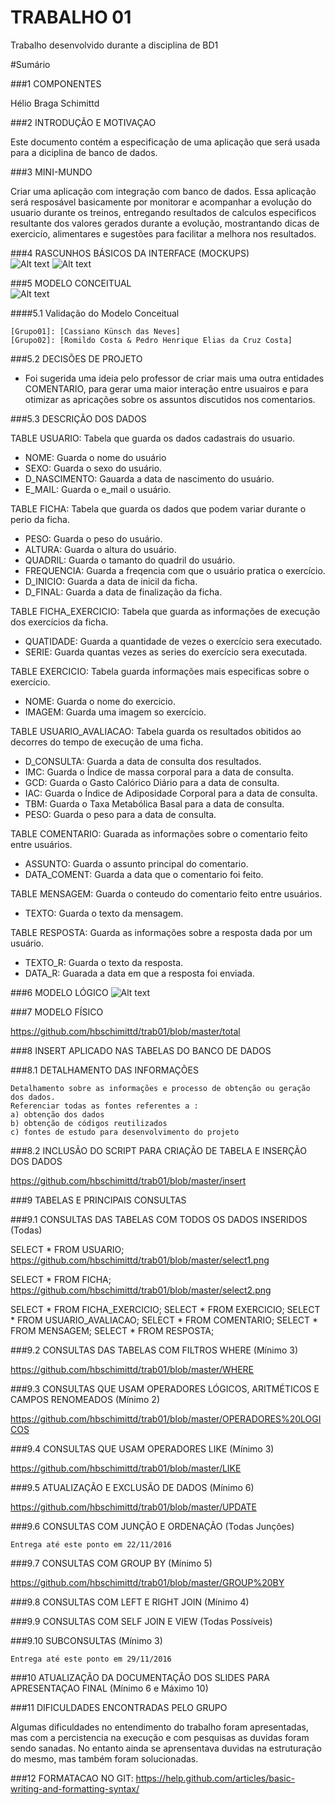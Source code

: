 # TRABALHO 01
Trabalho desenvolvido durante a disciplina de BD1

#Sumário

###1	COMPONENTES<br>

Hélio Braga Schimittd<br>

###2	INTRODUÇÃO E MOTIVAÇAO<br>

Este documento contém a especificação de uma aplicação que será usada para a diciplina de banco de dados.  <br>

###3	MINI-MUNDO<br>

Criar uma aplicação com integração com banco de dados. Essa aplicação será resposável basicamente por monitorar e acompanhar a evolução do usuario durante os treinos, entregando resultados de calculos especificos resultante dos valores gerados durante a evolução, mostrantando dicas de exercicío, alimentares e sugestões para facilitar a melhora nos resultados. <br>

###4	RASCUNHOS BÁSICOS DA INTERFACE (MOCKUPS)<br>
![Alt text](https://github.com/hbschimittd/trab01/blob/master/moc%201.png "Title")
![Alt text](https://github.com/hbschimittd/trab01/blob/master/mocf.png "Title")

###5 MODELO CONCEITUAL<br>
![Alt text](https://github.com/hbschimittd/trab01/blob/master/conceitual1.jpg "Title")

####5.1 Validação do Modelo Conceitual

    [Grupo01]: [Cassiano Künsch das Neves]
    [Grupo02]: [Romildo Costa & Pedro Henrique Elias da Cruz Costa]
    
###5.2 DECISÕES DE PROJETO

- Foi sugerida uma ideia pelo professor de criar mais uma outra entidades COMENTARIO, para gerar uma maior interação entre usuairos e para otimizar as apricações sobre os assuntos discutidos nos comentarios.

###5.3 DESCRIÇÃO DOS DADOS

TABLE USUARIO: Tabela que guarda os dados cadastrais do usuario.
- NOME: Guarda o nome do usuário
- SEXO: Guarda o sexo do usuário.
- D_NASCIMENTO: Gauarda a data de nascimento do usuário.
- E_MAIL: Guarda o e_mail o usuário.

TABLE FICHA: Tabela que guarda os dados que podem variar durante o perio da ficha.
- PESO: Guarda o peso do usuário.
- ALTURA: Guarda o altura do usuário.
- QUADRIL: Guarda o tamanto do quadril do usuário.
- FREQUENCIA: Guarda a freqencia com que o usuário pratica o exercício.
- D_INICIO: Guarda a data de inicil da ficha.
- D_FINAL: Guarda a data de finalização da ficha.

TABLE FICHA_EXERCICIO: Tabela que guarda as informações de execução dos exercícios da ficha.
- QUATIDADE: Guarda a quantidade de vezes o exercício sera executado.
- SERIE: Guarda quantas vezes as series do exercício sera executada.

TABLE EXERCICIO: Tabela guarda informações mais especificas sobre o exercício.
- NOME: Guarda o nome do exercicio.
- IMAGEM: Guarda uma imagem so exercício.

TABLE USUARIO_AVALIACAO: Tabela guarda os resultados obitidos ao decorres do tempo de execução de uma ficha.
- D_CONSULTA: Guarda a data de consulta dos resultados.
- IMC: Guarda o Índice de massa corporal para a data de consulta.
- GCD: Guarda o Gasto Calórico Diário para a data de consulta.
- IAC: Guarda o Índice de Adiposidade Corporal para a data de consulta.
- TBM: Guarda o Taxa Metabólica Basal para a data de consulta.
- PESO: Guarda o peso para a data de consulta.

TABLE COMENTARIO: Guarada as informações sobre o comentario feito entre usuários.
- ASSUNTO: Guarda o assunto principal do comentario.
- DATA_COMENT: Guarda a data que o comentario foi feito.

TABLE MENSAGEM: Guarda o conteudo do comentario feito entre usuários.
- TEXTO: Guarda o texto da mensagem.

TABLE RESPOSTA: Guarda as informações sobre a resposta dada por um usuário.
- TEXTO_R: Guarda o texto da resposta.
- DATA_R: Guarada a data em que a resposta foi enviada. 

###6 MODELO LÓGICO
![Alt text](https://github.com/hbschimittd/trab01/blob/master/logico1.jpg "Title")

###7 MODELO FÍSICO

https://github.com/hbschimittd/trab01/blob/master/total

###8 INSERT APLICADO NAS TABELAS DO BANCO DE DADOS

###8.1 DETALHAMENTO DAS INFORMAÇÕES

    Detalhamento sobre as informações e processo de obtenção ou geração dos dados.
    Referenciar todas as fontes referentes a :
    a) obtenção dos dados
    b) obtenção de códigos reutilizados
    c) fontes de estudo para desenvolvimento do projeto
    
###8.2 INCLUSÃO DO SCRIPT PARA CRIAÇÃO DE TABELA E INSERÇÃO DOS DADOS

https://github.com/hbschimittd/trab01/blob/master/insert
    
###9 TABELAS E PRINCIPAIS CONSULTAS

###9.1 CONSULTAS DAS TABELAS COM TODOS OS DADOS INSERIDOS (Todas) 

SELECT * FROM USUARIO;
https://github.com/hbschimittd/trab01/blob/master/select1.png

SELECT * FROM FICHA;
https://github.com/hbschimittd/trab01/blob/master/select2.png

SELECT * FROM FICHA_EXERCICIO;
SELECT * FROM EXERCICIO;
SELECT * FROM USUARIO_AVALIACAO;
SELECT * FROM COMENTARIO;
SELECT * FROM MENSAGEM;
SELECT * FROM RESPOSTA;

###9.2 CONSULTAS DAS TABELAS COM FILTROS WHERE (Mínimo 3)

https://github.com/hbschimittd/trab01/blob/master/WHERE

###9.3 CONSULTAS QUE USAM OPERADORES LÓGICOS, ARITMÉTICOS E CAMPOS RENOMEADOS (Mínimo 2)

https://github.com/hbschimittd/trab01/blob/master/OPERADORES%20LOGICOS

###9.4 CONSULTAS QUE USAM OPERADORES LIKE (Mínimo 3) 

https://github.com/hbschimittd/trab01/blob/master/LIKE

###9.5 ATUALIZAÇÃO E EXCLUSÃO DE DADOS (Mínimo 6)

https://github.com/hbschimittd/trab01/blob/master/UPDATE

###9.6 CONSULTAS COM JUNÇÃO E ORDENAÇÃO (Todas Junções)

    Entrega até este ponto em 22/11/2016
    
###9.7 CONSULTAS COM GROUP BY (Mínimo 5)

https://github.com/hbschimittd/trab01/blob/master/GROUP%20BY

###9.8 CONSULTAS COM LEFT E RIGHT JOIN (Mínimo 4)

###9.9 CONSULTAS COM SELF JOIN E VIEW (Todas Possíveis)

###9.10 SUBCONSULTAS (Mínimo 3)

    Entrega até este ponto em 29/11/2016
    
###10 ATUALIZAÇÃO DA DOCUMENTAÇÃO DOS SLIDES PARA APRESENTAÇAO FINAL (Mínimo 6 e Máximo 10)

###11 DIFICULDADES ENCONTRADAS PELO GRUPO

Algumas dificuldades no entendimento do trabalho foram apresentadas, mas com a percistencia na execução e com pesquisas as duvidas foram sendo sanadas. No entanto ainda se aprensentava duvidas na estruturação do mesmo, mas também foram solucionadas.

###12 FORMATACAO NO GIT: https://help.github.com/articles/basic-writing-and-formatting-syntax/

